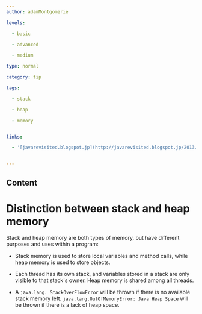 ```yaml
---
author: adamMontgomerie

levels:

  - basic

  - advanced

  - medium

type: normal

category: tip

tags:

  - stack

  - heap

  - memory


links:

  - '[javarevisited.blogspot.jp](http://javarevisited.blogspot.jp/2013/01/difference-between-stack-and-heap-java.html){website}'


---
```

## Content
# Distinction between stack and heap memory

Stack and heap memory are both types of memory, but have different purposes and uses within a program:
- Stack memory is used to store local variables and method calls, while heap memory is used to store objects.

- Each thread has its own stack, and variables stored in a stack are only visible to that stack's owner. Heap memory is shared among all threads.

- A `java.lang.
StackOverFlowError` will be thrown if there is no available stack memory left. `java.lang.OutOfMemoryError: Java Heap Space` will be thrown if there is a lack of heap space.

